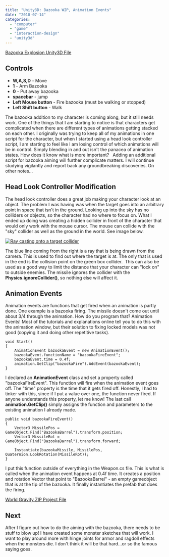 ```yaml
---
title: "Unity3D: Bazooka WIP, Animation Events"
date: "2010-07-14"
categories: 
  - "computer"
  - "game"
  - "interaction-design"
  - "unity3d"
---
```


[Bazooka Explosion Unity3D File](/unity3d/bazooka-explosion.unity3d)

## Controls

- **W,A,S,D** - Move 
- **1** - Arm Bazooka 
- **0** - Put away bazooka  
- **spacebar** \- jump 
- **Left Mouse button** - Fire bazooka (must be walking or stopped) 
- **Left Shift button** - Walk

The bazooka addition to my character is coming along, but it still needs work. One of the things that I am starting to notice is that characters get complicated when there are different types of animations getting stacked on each other. I originally was trying to keep all of my animations in one script for the character, but when I started using a head look controller script, I am starting to feel like I am losing control of which animations will be in control. Simply blending in and out isn't the panacea of animation states. How does it know what is more important?   Adding an additional script for bazooka aiming will further complicate matters. I will continue studying vigilantly and report back any groundbreaking discoveries. On other notes...

## Head Look Controller Modification

The head look controller does a great job making your character look at an object. The problem I was having was when the target goes into an arbitrary point in space that isn't in the ground. Looking up into the sky has no colliders or objects, so the character had no where to focus on. What I ended up doing was creating a hidden collider in front of the character that would only work with the mouse cursor. The mouse can collide with the "sky" collider as well as the ground in the world. See image below.

[![Ray casting onto a target collider](/images/sky-cursor.jpg "sky-cursor")](http://blog.scottpetrovic.com/wp-content/uploads/2010/07/sky-cursor.jpg)

The blue line coming from the right is a ray that is being drawn from the camera. This is used to find out where the target is at. The only that is used in the end is the collision point on the green box collider.  This can also be used as a good way to limit the distance that your character can "lock on" to outside enemies. The missile ignores the collider with the **Physics.ignoreCollider()**, so nothing else will affect it.

## Animation Events

Animation events are functions that get fired when an animation is partly done. One example is a bazooka firing. The missile doesn't come out until about 3/4 through the animation. How do you program that? Animation Events! Most of the tutorials and explanations online tell you to do this with the animation window, but their solution to fixing locked models was not good (copying it and doing other repetitive tasks).

    void Start()
    {
        AnimationEvent bazookaEvent = new AnimationEvent();
        bazookaEvent.functionName = "bazookaFireEvent";
        bazookaEvent.time = 0.4f;
        animation.GetClip("bazookaFire").AddEvent(bazookaEvent);
    }

I declared an **AnimationEvent** class and set a property called "bazookaFireEvent". This function will fire when the animation event goes off. The "time" property is the time that it gets fired off. Honestly, I had to tinker with this, since if I put a value over one, the function never fired. If anyone understands this property, let me know! The last call **animation.GetClip()** simply assigns the function and parameters to the existing animation I already made.

    public void bazookaFireEvent()
    {
        Vector3 MissilePos = GameObject.Find("BazookaBarrel").transform.position;
        Vector3 MissileRot = GameObject.Find("BazookaBarrel").transform.forward;

        Instantiate(bazookaMissile, MissilePos, Quaternion.LookRotation(MissileRot));
    }

I put this function outside of everything in the Weapon.cs file. This is what is called when the animation event happens at 0.4f time. It creates a position and rotation Vector that point to "BazookaBarrel" - an empty gameobject that is at the tip of the bazooka. It finally instantiates the prefab that does the firing.

[World Gravity ZIP Project File](/unity3d/world-gravity2.zip)

## Next

After I figure out how to do the aiming with the bazooka, there needs to be stuff to blow up! I have created some monster sketches that will work. I want to play around more with hinge joints for armor and ragdoll effects when the monsters die. I don't think it will be that hard...or so the famous saying goes.
